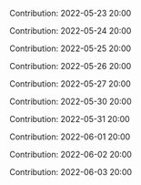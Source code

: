 Contribution: 2022-05-23 20:00

Contribution: 2022-05-24 20:00

Contribution: 2022-05-25 20:00

Contribution: 2022-05-26 20:00

Contribution: 2022-05-27 20:00

Contribution: 2022-05-30 20:00

Contribution: 2022-05-31 20:00

Contribution: 2022-06-01 20:00

Contribution: 2022-06-02 20:00

Contribution: 2022-06-03 20:00

